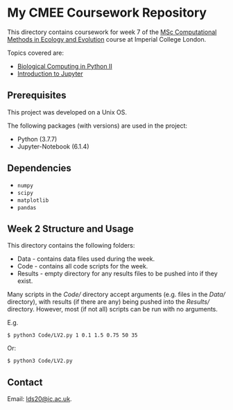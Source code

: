 # My CMEE Coursework Repository

This directory contains coursework for week 7 of the [MSc Computational Methods in Ecology and Evolution](https://www.imperial.ac.uk/study/pg/life-sciences/computational-methods-ecology-evolution/) course at Imperial College London.

Topics covered are:
* [Biological Computing in Python II](https://mhasoba.github.io/TheMulQuaBio/notebooks/06-Python_II.html)
* [Introduction to Jupyter](https://mhasoba.github.io/TheMulQuaBio/notebooks/Appendix-JupyIntro.html)

## Prerequisites

This project was developed on a Unix OS.

The following packages (with versions) are used in the project:
* Python (3.7.7)
* Jupyter-Notebook (6.1.4)

## Dependencies

* `numpy` 
* `scipy` 
* `matplotlib`
* `pandas` 


## Week 2 Structure and Usage

This directory contains the following folders:
* Data - contains data files used during the week.
* Code - contains all code scripts for the week.
* Results - empty directory for any results files to be pushed into if they exist.

Many scripts in the *Code/* directory accept arguments (e.g. files in the *Data/* directory), with results (if there are any) being pushed into the *Results/* directory. However, most (if not all) scripts can be run with no arguments.

E.g.

```
$ python3 Code/LV2.py 1 0.1 1.5 0.75 50 35
```
Or:
```
$ python3 Code/LV2.py
```

## Contact

Email: <lds20@ic.ac.uk>.